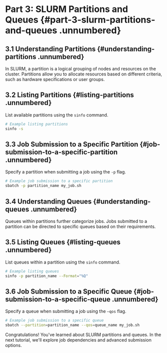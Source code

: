 # Part 3: SLURM Partitions and Queues {#part-3-slurm-partitions-and-queues .unnumbered}

## 3.1 Understanding Partitions {#understanding-partitions .unnumbered}

In SLURM, a partition is a logical grouping of nodes and resources on
the cluster. Partitions allow you to allocate resources based on
different criteria, such as hardware specifications or user groups.

## 3.2 Listing Partitions {#listing-partitions .unnumbered}

List available partitions using the `sinfo` command.

``` {.bash language="bash"}
# Example listing partitions
sinfo -s
```

## 3.3 Job Submission to a Specific Partition {#job-submission-to-a-specific-partition .unnumbered}

Specify a partition when submitting a job using the `-p` flag.

``` {.bash language="bash"}
# Example job submission to a specific partition
sbatch -p partition_name my_job.sh
```

## 3.4 Understanding Queues {#understanding-queues .unnumbered}

Queues within partitions further categorize jobs. Jobs submitted to a
partition can be directed to specific queues based on their
requirements.

## 3.5 Listing Queues {#listing-queues .unnumbered}

List queues within a partition using the `sinfo` command.

``` {.bash language="bash"}
# Example listing queues
sinfo -p partition_name --Format="%Q"
```

## 3.6 Job Submission to a Specific Queue {#job-submission-to-a-specific-queue .unnumbered}

Specify a queue when submitting a job using the `–qos` flag.

``` {.bash language="bash"}
# Example job submission to a specific queue
sbatch --partition=partition_name --qos=queue_name my_job.sh
```

Congratulations! You've learned about SLURM partitions and queues. In
the next tutorial, we'll explore job dependencies and advanced
submission options.
